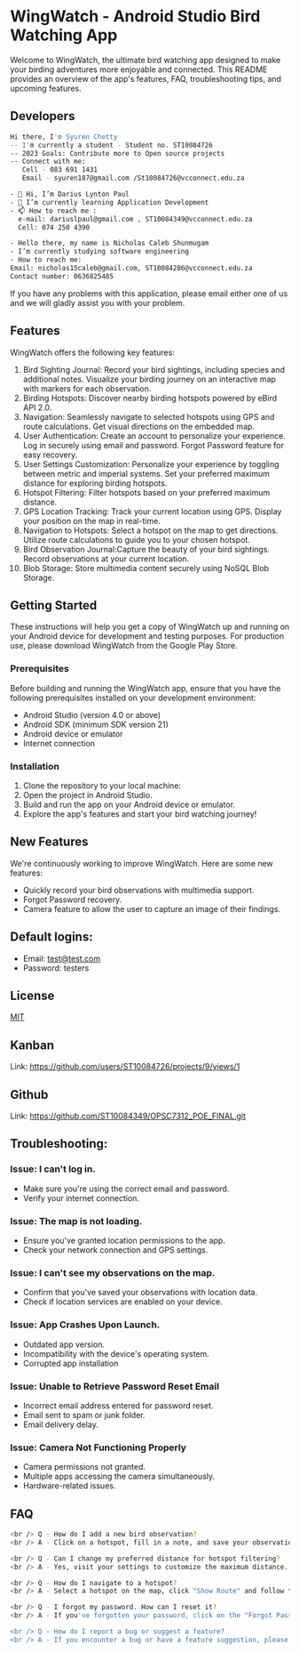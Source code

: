 # WingWatch - Android Studio Bird Watching App
Welcome to WingWatch, the ultimate bird watching app designed to make your birding adventures more enjoyable and connected.
This README provides an overview of the app's features, FAQ, troubleshooting tips, and upcoming features.
## Developers
```bash
Hi there, I'm Syuren Chetty
-- I'm currently a student - Student no. ST10084726
-- 2023 Goals: Contribute more to Open source projects
-- Connect with me:
   Cell - 083 691 1431
   Email - syuren187@gmail.com /St10084726@vcconnect.edu.za
```
```bash
- 👋 Hi, I’m Darius Lynton Paul
- 🌱 I’m currently learning Application Development
- 📫 How to reach me :
  e-mail: dariuslpaul@gmail.com , ST10084349@vcconnect.edu.za
  Cell: 074 250 4390
```
```bash
- Hello there, my name is Nicholas Caleb Shunmugam 
- I’m currently studying software engineering 
- How to reach me:
Email: nicholas15caleb@gmail.com, ST10084286@vcconnect.edu.za
Contact number: 0636825485
```
If you have any problems with this application, please email either one of us and we will gladly assist you with your problem.

## Features
WingWatch offers the following key features:
1) Bird Sighting Journal: Record your bird sightings, including species and additional notes. Visualize your birding journey on an interactive map with markers for each observation.
2) Birding Hotspots: Discover nearby birding hotspots powered by eBird API 2.0.
3) Navigation: Seamlessly navigate to selected hotspots using GPS and route calculations. Get visual directions on the embedded map.
4) User Authentication: Create an account to personalize your experience. Log in securely using email and password. Forgot Password feature for easy recovery.
5) User Settings Customization: Personalize your experience by toggling between metric and imperial systems. Set your preferred maximum distance for exploring birding hotspots.
6) Hotspot Filtering: Filter hotspots based on your preferred maximum distance.
7) GPS Location Tracking: Track your current location using GPS. Display your position on the map in real-time.
8) Navigation to Hotspots: Select a hotspot on the map to get directions. Utilize route calculations to guide you to your chosen hotspot.
9) Bird Observation Journal:Capture the beauty of your bird sightings. Record observations at your current location.
10) Blob Storage: Store multimedia content securely using NoSQL Blob Storage.

## Getting Started
These instructions will help you get a copy of WingWatch up and running on your Android device for development and testing purposes. 
For production use, please download WingWatch from the Google Play Store.

### Prerequisites
Before building and running the WingWatch app, ensure that you have the following prerequisites installed on your development environment:
- Android Studio (version 4.0 or above)
- Android SDK (minimum SDK version 21)
- Android device or emulator
- Internet connection

### Installation
1. Clone the repository to your local machine:
2. Open the project in Android Studio.
3. Build and run the app on your Android device or emulator.
4. Explore the app's features and start your bird watching journey!

## New Features
We're continuously working to improve WingWatch. Here are some new features:
- Quickly record your bird observations with multimedia support.
- Forgot Password recovery.
- Camera feature to allow the user to capture an image of their findings.

## Default logins:
- Email: test@test.com
- Password: testers

## License
[MIT](https://choosealicense.com/licenses/mit/)

## Kanban
Link: https://github.com/users/ST10084726/projects/9/views/1

## Github
Link: https://github.com/ST10084349/OPSC7312_POE_FINAL.git

## Troubleshooting:
### Issue: I can't log in.
   - Make sure you're using the correct email and password.
   - Verify your internet connection.

### Issue: The map is not loading.
   - Ensure you've granted location permissions to the app.
   - Check your network connection and GPS settings.

### Issue: I can't see my observations on the map.
   - Confirm that you've saved your observations with location data.
   - Check if location services are enabled on your device.

### Issue: App Crashes Upon Launch.
   - Outdated app version.
   - Incompatibility with the device's operating system.
   - Corrupted app installation

### Issue: Unable to Retrieve Password Reset Email   
   - Incorrect email address entered for password reset.
   - Email sent to spam or junk folder.
   - Email delivery delay.
     
### Issue: Camera Not Functioning Properly
   - Camera permissions not granted.
   - Multiple apps accessing the camera simultaneously.
   - Hardware-related issues.
     
## FAQ
```bash
<br /> Q - How do I add a new bird observation?
<br /> A - Click on a hotspot, fill in a note, and save your observation.

<br /> Q - Can I change my preferred distance for hotspot filtering?
<br /> A - Yes, visit your settings to customize the maximum distance.

<br /> Q - How do I navigate to a hotspot?
<br /> A - Select a hotspot on the map, click "Show Route" and follow the route on the map.

<br /> Q - I forgot my password. How can I reset it?
<br /> A - If you've forgotten your password, click on the "Forgot Password" option on the login screen. Follow the prompts to enter your registered email address, and a password reset email will be sent to you. Check your inbox or spam folder for the reset instructions.

<br /> Q - How do I report a bug or suggest a feature?
<br /> A - If you encounter a bug or have a feature suggestion, please submit an issue on our GitHub repository. Provide detailed information about the issue or feature request to help us address it promptly.

```


